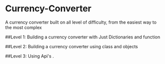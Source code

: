# Currency-Converter

A currency converter built on all level of difficulty, from the easiest way to the most complex


##Level 1:
    Building a currency converter with Just Dictionaries and function


##Level 2:
    Building a currency converter using class and objects

##Level 3:
    Using Api's .

